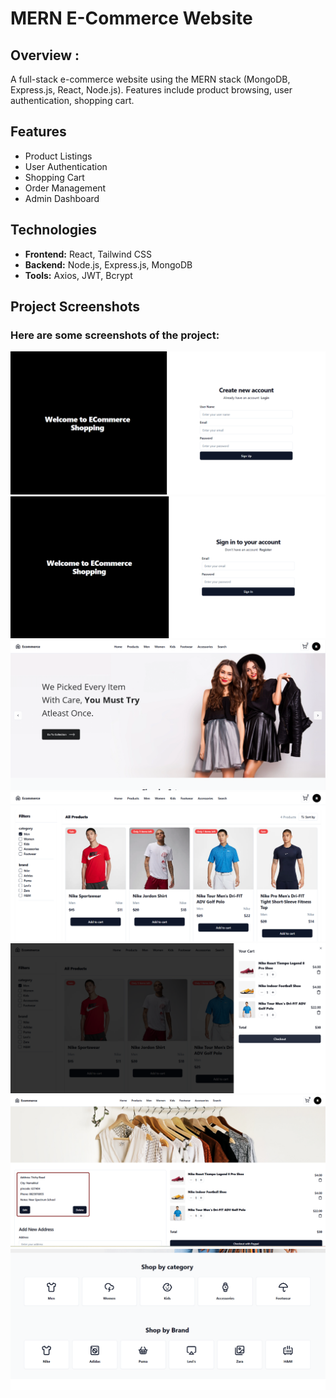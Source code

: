 # MERN E-Commerce Website

## Overview :

A full-stack e-commerce website using the MERN stack (MongoDB, Express.js, React, Node.js). Features include product browsing, user authentication, shopping cart.

## Features

- Product Listings
- User Authentication
- Shopping Cart
- Order Management
- Admin Dashboard

## Technologies

- **Frontend:** React, Tailwind CSS
- **Backend:** Node.js, Express.js, MongoDB
- **Tools:** Axios, JWT, Bcrypt

## Project Screenshots

### Here are some screenshots of the project:
![SS 1](screenshots/image1.png)
![SS 2](screenshots/image2.png)
![SS 3](screenshots/image3.png)
![SS 4](screenshots/image4.png)
![SS 5](screenshots/image5.png)
![SS 6](screenshots/image6.png)
![SS 7](screenshots/image7.png)



